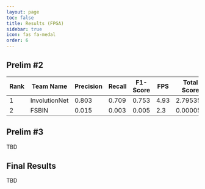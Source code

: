 ```yaml
---
layout: page
toc: false
title: Results (FPGA)
sidebar: true
icon: fas fa-medal
order: 6
---
```


## Prelim \#2

|Rank|Team Name | Precision | Recall | F1-Score | FPS | Total Score |
|----|----------|-----------|--------|----------|-----|-------------|
|1|InvolutionNet|0.803|0.709|0.753|4.93|2.795354
|2|FSBIN|0.015|0.003|0.005|2.3|0.000058

## Prelim \#3
TBD

## Final Results
TBD